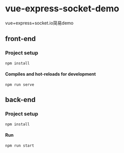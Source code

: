 # vue-express-socket-demo
vue+express+socket.io简易demo


## front-end

### Project setup
```
npm install
```

#### Compiles and hot-reloads for development
```
npm run serve
```


## back-end

### Project setup
```
npm install
```

#### Run 
```
npm run start
```
